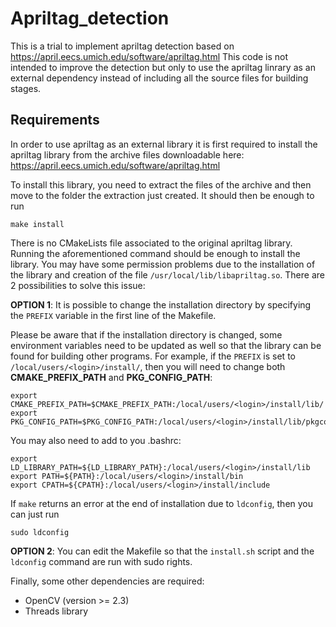 # Apriltag_detection

This is a trial to implement apriltag detection based on https://april.eecs.umich.edu/software/apriltag.html
This code is not intended to improve the detection but only to use the apriltag linrary as an external dependency instead of including all the source files for building stages.

## Requirements

In order to use apriltag as an external library it is first required to install the apriltag library from the archive files downloadable here: https://april.eecs.umich.edu/software/apriltag.html

To install this library, you need to extract the files of the archive and then move to the folder the extraction just created.
It should then be enough to run 

    make install

There is no CMakeLists file associated to the original apriltag library. Running the aforementioned command should be enough to install the library. You may have some permission problems due to the installation of the library and creation of the file `/usr/local/lib/libapriltag.so`.
There are 2 possibilities to solve this issue: 

**OPTION 1**: It is possible to change the installation directory by specifying the `PREFIX` variable in the first line of the Makefile.

Please be aware that if the installation directory is changed, some environment variables need to be updated as well so that the library can be found for building other programs.
For example, if the `PREFIX` is set to `/local/users/<login>/install/`, then you will need to change both **CMAKE_PREFIX_PATH** and **PKG_CONFIG_PATH**: 

    export CMAKE_PREFIX_PATH=$CMAKE_PREFIX_PATH:/local/users/<login>/install/lib/
    export PKG_CONFIG_PATH=$PKG_CONFIG_PATH:/local/users/<login>/install/lib/pkgconfig

You may also need to add to you .bashrc: 

    export LD_LIBRARY_PATH=${LD_LIBRARY_PATH}:/local/users/<login>/install/lib
    export PATH=${PATH}:/local/users/<login>/install/bin
    export CPATH=${CPATH}:/local/users/<login>/install/include

If `make` returns an error at the end of installation due to `ldconfig`, then you can just run

    sudo ldconfig

**OPTION 2**: You can edit the Makefile so that the `install.sh` script and the `ldconfig` command are run with sudo rights.

Finally, some other dependencies are required:
* OpenCV (version >= 2.3)
* Threads library